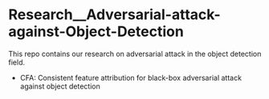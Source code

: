 # Research__Adversarial-attack-against-Object-Detection
This repo contains our research on adversarial attack in the object detection field.
* CFA: Consistent feature attribution for black-box adversarial attack against object detection 
